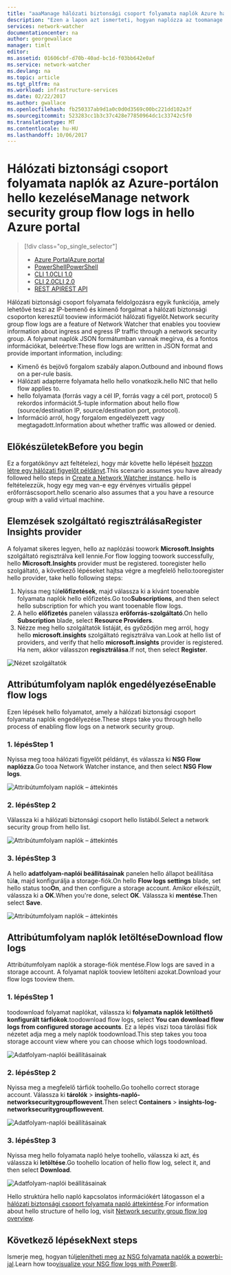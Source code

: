 ```yaml
---
title: "aaaManage hálózati biztonsági csoport folyamata naplók Azure hálózati figyelőt |} Microsoft Docs"
description: "Ezen a lapon azt ismerteti, hogyan naplózza az toomanage hálózati biztonsági csoport folyamata az Azure hálózati figyelőt"
services: network-watcher
documentationcenter: na
author: georgewallace
manager: timlt
editor: 
ms.assetid: 01606cbf-d70b-40ad-bc1d-f03bb642e0af
ms.service: network-watcher
ms.devlang: na
ms.topic: article
ms.tgt_pltfrm: na
ms.workload: infrastructure-services
ms.date: 02/22/2017
ms.author: gwallace
ms.openlocfilehash: fb250337ab9d1a0c0d0d3569c00bc221dd102a3f
ms.sourcegitcommit: 523283cc1b3c37c428e77850964dc1c33742c5f0
ms.translationtype: MT
ms.contentlocale: hu-HU
ms.lasthandoff: 10/06/2017
---
```

# <a name="manage-network-security-group-flow-logs-in-hello-azure-portal"></a><span data-ttu-id="179d9-103">Hálózati biztonsági csoport folyamata naplók az Azure-portálon hello kezelése</span><span class="sxs-lookup"><span data-stu-id="179d9-103">Manage network security group flow logs in hello Azure portal</span></span>

> [!div class="op_single_selector"]
> - [<span data-ttu-id="179d9-104">Azure Portal</span><span class="sxs-lookup"><span data-stu-id="179d9-104">Azure portal</span></span>](network-watcher-nsg-flow-logging-portal.md)
> - [<span data-ttu-id="179d9-105">PowerShell</span><span class="sxs-lookup"><span data-stu-id="179d9-105">PowerShell</span></span>](network-watcher-nsg-flow-logging-powershell.md)
> - [<span data-ttu-id="179d9-106">CLI 1.0</span><span class="sxs-lookup"><span data-stu-id="179d9-106">CLI 1.0</span></span>](network-watcher-nsg-flow-logging-cli-nodejs.md)
> - [<span data-ttu-id="179d9-107">CLI 2.0</span><span class="sxs-lookup"><span data-stu-id="179d9-107">CLI 2.0</span></span>](network-watcher-nsg-flow-logging-cli.md)
> - [<span data-ttu-id="179d9-108">REST API</span><span class="sxs-lookup"><span data-stu-id="179d9-108">REST API</span></span>](network-watcher-nsg-flow-logging-rest.md)

<span data-ttu-id="179d9-109">Hálózati biztonsági csoport folyamata feldolgozásra egyik funkciója, amely lehetővé teszi az IP-bemenő és kimenő forgalmat a hálózati biztonsági csoporton keresztül tooview információt hálózati figyelőt.</span><span class="sxs-lookup"><span data-stu-id="179d9-109">Network security group flow logs are a feature of Network Watcher that enables you tooview information about ingress and egress IP traffic through a network security group.</span></span> <span data-ttu-id="179d9-110">A folyamat naplók JSON formátumban vannak megírva, és a fontos információkat, beleértve:</span><span class="sxs-lookup"><span data-stu-id="179d9-110">These flow logs are written in JSON format and provide important information, including:</span></span> 

- <span data-ttu-id="179d9-111">Kimenő és bejövő forgalom szabály alapon.</span><span class="sxs-lookup"><span data-stu-id="179d9-111">Outbound and inbound flows on a per-rule basis.</span></span>
- <span data-ttu-id="179d9-112">Hálózati adapterre folyamata hello hello vonatkozik.</span><span class="sxs-lookup"><span data-stu-id="179d9-112">hello NIC that hello flow applies to.</span></span>
- <span data-ttu-id="179d9-113">hello folyamata (forrás vagy a cél IP, forrás vagy a cél port, protocol) 5 rekordos információt.</span><span class="sxs-lookup"><span data-stu-id="179d9-113">5-tuple information about hello flow (source/destination IP, source/destination port, protocol).</span></span>
- <span data-ttu-id="179d9-114">Információ arról, hogy forgalom engedélyezett vagy megtagadott.</span><span class="sxs-lookup"><span data-stu-id="179d9-114">Information about whether traffic was allowed or denied.</span></span>

## <a name="before-you-begin"></a><span data-ttu-id="179d9-115">Előkészületek</span><span class="sxs-lookup"><span data-stu-id="179d9-115">Before you begin</span></span>

<span data-ttu-id="179d9-116">Ez a forgatókönyv azt feltételezi, hogy már követte hello lépéseit [hozzon létre egy hálózati figyelőt példányt](network-watcher-create.md).</span><span class="sxs-lookup"><span data-stu-id="179d9-116">This scenario assumes you have already followed hello steps in [Create a Network Watcher instance](network-watcher-create.md).</span></span> <span data-ttu-id="179d9-117">hello is feltételezzük, hogy egy meg van-e egy érvényes virtuális géppel erőforráscsoport.</span><span class="sxs-lookup"><span data-stu-id="179d9-117">hello scenario also assumes that a you have a resource group with a valid virtual machine.</span></span>

## <a name="register-insights-provider"></a><span data-ttu-id="179d9-118">Elemzések szolgáltató regisztrálása</span><span class="sxs-lookup"><span data-stu-id="179d9-118">Register Insights provider</span></span>

<span data-ttu-id="179d9-119">A folyamat sikeres legyen, hello az naplózási toowork **Microsoft.Insights** szolgáltató regisztrálva kell lennie.</span><span class="sxs-lookup"><span data-stu-id="179d9-119">For flow logging toowork successfully, hello **Microsoft.Insights** provider must be registered.</span></span> <span data-ttu-id="179d9-120">tooregister hello szolgáltató, a következő lépéseket hajtsa végre a megfelelő hello:</span><span class="sxs-lookup"><span data-stu-id="179d9-120">tooregister hello provider, take hello following steps:</span></span> 

1. <span data-ttu-id="179d9-121">Nyissa meg túl**előfizetések**, majd válassza ki a kívánt tooenable folyamata naplók hello előfizetés.</span><span class="sxs-lookup"><span data-stu-id="179d9-121">Go too**Subscriptions**, and then select hello subscription for which you want tooenable flow logs.</span></span> 
2. <span data-ttu-id="179d9-122">A hello **előfizetés** panelen válassza **erőforrás-szolgáltató**.</span><span class="sxs-lookup"><span data-stu-id="179d9-122">On hello **Subscription** blade, select **Resource Providers**.</span></span> 
3. <span data-ttu-id="179d9-123">Nézze meg hello szolgáltatók listáját, és győződjön meg arról, hogy hello **microsoft.insights** szolgáltató regisztrálva van.</span><span class="sxs-lookup"><span data-stu-id="179d9-123">Look at hello list of providers, and verify that hello **microsoft.insights** provider is registered.</span></span> <span data-ttu-id="179d9-124">Ha nem, akkor válasszon **regisztrálása**.</span><span class="sxs-lookup"><span data-stu-id="179d9-124">If not, then select **Register**.</span></span>

![Nézet szolgáltatók][providers]

## <a name="enable-flow-logs"></a><span data-ttu-id="179d9-126">Attribútumfolyam naplók engedélyezése</span><span class="sxs-lookup"><span data-stu-id="179d9-126">Enable flow logs</span></span>

<span data-ttu-id="179d9-127">Ezen lépések hello folyamatot, amely a hálózati biztonsági csoport folyamata naplók engedélyezése.</span><span class="sxs-lookup"><span data-stu-id="179d9-127">These steps take you through hello process of enabling flow logs on a network security group.</span></span>

### <a name="step-1"></a><span data-ttu-id="179d9-128">1. lépés</span><span class="sxs-lookup"><span data-stu-id="179d9-128">Step 1</span></span>

<span data-ttu-id="179d9-129">Nyissa meg tooa hálózati figyelőt példányt, és válassza ki **NSG Flow naplózza**.</span><span class="sxs-lookup"><span data-stu-id="179d9-129">Go tooa Network Watcher instance, and then select **NSG Flow logs**.</span></span>

![Attribútumfolyam naplók – áttekintés][1]

### <a name="step-2"></a><span data-ttu-id="179d9-131">2. lépés</span><span class="sxs-lookup"><span data-stu-id="179d9-131">Step 2</span></span>

<span data-ttu-id="179d9-132">Válassza ki a hálózati biztonsági csoport hello listából.</span><span class="sxs-lookup"><span data-stu-id="179d9-132">Select a network security group from hello list.</span></span>

![Attribútumfolyam naplók – áttekintés][2]

### <a name="step-3"></a><span data-ttu-id="179d9-134">3. lépés</span><span class="sxs-lookup"><span data-stu-id="179d9-134">Step 3</span></span> 

<span data-ttu-id="179d9-135">A hello **adatfolyam-naplói beállításainak** panelen hello állapot beállítása túl**a**, majd konfigurálja a storage-fiók.</span><span class="sxs-lookup"><span data-stu-id="179d9-135">On hello **Flow logs settings** blade, set hello status too**On**, and then configure a storage account.</span></span>  <span data-ttu-id="179d9-136">Amikor elkészült, válassza ki a **OK**.</span><span class="sxs-lookup"><span data-stu-id="179d9-136">When you're done, select **OK**.</span></span> <span data-ttu-id="179d9-137">Válassza ki **mentése**.</span><span class="sxs-lookup"><span data-stu-id="179d9-137">Then select **Save**.</span></span>

![Attribútumfolyam naplók – áttekintés][3]

## <a name="download-flow-logs"></a><span data-ttu-id="179d9-139">Attribútumfolyam naplók letöltése</span><span class="sxs-lookup"><span data-stu-id="179d9-139">Download flow logs</span></span>

<span data-ttu-id="179d9-140">Attribútumfolyam naplók a storage-fiók mentése.</span><span class="sxs-lookup"><span data-stu-id="179d9-140">Flow logs are saved in a storage account.</span></span> <span data-ttu-id="179d9-141">A folyamat naplók tooview letölteni azokat.</span><span class="sxs-lookup"><span data-stu-id="179d9-141">Download your flow logs tooview them.</span></span>

### <a name="step-1"></a><span data-ttu-id="179d9-142">1. lépés</span><span class="sxs-lookup"><span data-stu-id="179d9-142">Step 1</span></span>

<span data-ttu-id="179d9-143">toodownload folyamat naplókat, válassza ki **folyamata naplók letölthető konfigurált tárfiókok**.</span><span class="sxs-lookup"><span data-stu-id="179d9-143">toodownload flow logs, select **You can download flow logs from configured storage accounts**.</span></span> <span data-ttu-id="179d9-144">Ez a lépés viszi tooa tárolási fiók nézetet adja meg a mely naplók toodownload.</span><span class="sxs-lookup"><span data-stu-id="179d9-144">This step takes you tooa storage account view where you can choose which logs toodownload.</span></span>

![Adatfolyam-naplói beállításainak][4]

### <a name="step-2"></a><span data-ttu-id="179d9-146">2. lépés</span><span class="sxs-lookup"><span data-stu-id="179d9-146">Step 2</span></span>

<span data-ttu-id="179d9-147">Nyissa meg a megfelelő tárfiók toohello.</span><span class="sxs-lookup"><span data-stu-id="179d9-147">Go toohello correct storage account.</span></span> <span data-ttu-id="179d9-148">Válassza ki **tárolók** > **insights-napló-networksecuritygroupflowevent**.</span><span class="sxs-lookup"><span data-stu-id="179d9-148">Then select **Containers** > **insights-log-networksecuritygroupflowevent**.</span></span>

![Adatfolyam-naplói beállításainak][5]

### <a name="step-3"></a><span data-ttu-id="179d9-150">3. lépés</span><span class="sxs-lookup"><span data-stu-id="179d9-150">Step 3</span></span>

<span data-ttu-id="179d9-151">Nyissa meg hello folyamata napló helye toohello, válassza ki azt, és válassza ki **letöltése**.</span><span class="sxs-lookup"><span data-stu-id="179d9-151">Go toohello location of hello flow log, select it, and then select **Download**.</span></span>

![Adatfolyam-naplói beállításainak][6]

<span data-ttu-id="179d9-153">Hello struktúra hello napló kapcsolatos információkért látogasson el a [hálózati biztonsági csoport folyamata napló áttekintése](network-watcher-nsg-flow-logging-overview.md).</span><span class="sxs-lookup"><span data-stu-id="179d9-153">For information about hello structure of hello log, visit [Network security group flow log overview](network-watcher-nsg-flow-logging-overview.md).</span></span>

## <a name="next-steps"></a><span data-ttu-id="179d9-154">Következő lépések</span><span class="sxs-lookup"><span data-stu-id="179d9-154">Next steps</span></span>

<span data-ttu-id="179d9-155">Ismerje meg, hogyan túl[jelenítheti meg az NSG folyamata naplók a powerbi-jal](network-watcher-visualize-nsg-flow-logs-power-bi.md).</span><span class="sxs-lookup"><span data-stu-id="179d9-155">Learn how too[visualize your NSG flow logs with PowerBI](network-watcher-visualize-nsg-flow-logs-power-bi.md).</span></span>

<!-- Image references -->
[1]: ./media/network-watcher-nsg-flow-logging-portal/figure1.png
[2]: ./media/network-watcher-nsg-flow-logging-portal/figure2.png
[3]: ./media/network-watcher-nsg-flow-logging-portal/figure3.png
[4]: ./media/network-watcher-nsg-flow-logging-portal/figure4.png
[5]: ./media/network-watcher-nsg-flow-logging-portal/figure5.png
[6]: ./media/network-watcher-nsg-flow-logging-portal/figure6.png
[providers]: ./media/network-watcher-nsg-flow-logging-portal/providers.png
